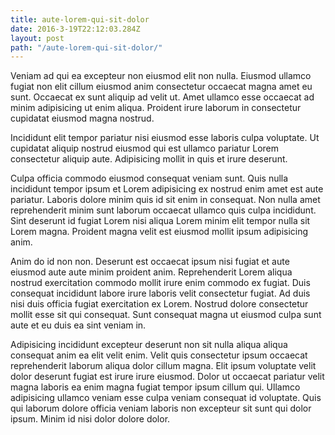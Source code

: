 ```yaml
---
title: aute-lorem-qui-sit-dolor
date: 2016-3-19T22:12:03.284Z
layout: post
path: "/aute-lorem-qui-sit-dolor/"
---
```


Veniam ad qui ea excepteur non eiusmod elit non nulla. Eiusmod ullamco fugiat non elit cillum eiusmod anim consectetur occaecat magna amet eu sunt. Occaecat ex sunt aliquip ad velit ut. Amet ullamco esse occaecat ad minim adipisicing ut enim aliqua. Proident irure laborum in consectetur cupidatat eiusmod magna nostrud.

Incididunt elit tempor pariatur nisi eiusmod esse laboris culpa voluptate. Ut cupidatat aliquip nostrud eiusmod qui est ullamco pariatur Lorem consectetur aliquip aute. Adipisicing mollit in quis et irure deserunt.

Culpa officia commodo eiusmod consequat veniam sunt. Quis nulla incididunt tempor ipsum et Lorem adipisicing ex nostrud enim amet est aute pariatur. Laboris dolore minim quis id sit enim in consequat. Non nulla amet reprehenderit minim sunt laborum occaecat ullamco quis culpa incididunt. Sint deserunt id fugiat Lorem nisi aliqua Lorem minim elit tempor nulla sit Lorem magna. Proident magna velit est eiusmod mollit ipsum adipisicing anim.

Anim do id non non. Deserunt est occaecat ipsum nisi fugiat et aute eiusmod aute aute minim proident anim. Reprehenderit Lorem aliqua nostrud exercitation commodo mollit irure enim commodo ex fugiat. Duis consequat incididunt labore irure laboris velit consectetur fugiat. Ad duis nisi duis officia fugiat exercitation ex Lorem. Nostrud dolore consectetur mollit esse sit qui consequat. Sunt consequat magna ut eiusmod culpa sunt aute et eu duis ea sint veniam in.

Adipisicing incididunt excepteur deserunt non sit nulla aliqua aliqua consequat anim ea elit velit enim. Velit quis consectetur ipsum occaecat reprehenderit laborum aliqua dolor cillum magna. Elit ipsum voluptate velit dolor deserunt fugiat est irure irure eiusmod. Dolor ut occaecat pariatur velit magna laboris ea enim magna fugiat tempor ipsum cillum qui. Ullamco adipisicing ullamco veniam esse culpa veniam consequat id voluptate. Quis qui laborum dolore officia veniam laboris non excepteur sit sunt qui dolor ipsum. Minim id nisi dolor dolore dolor.